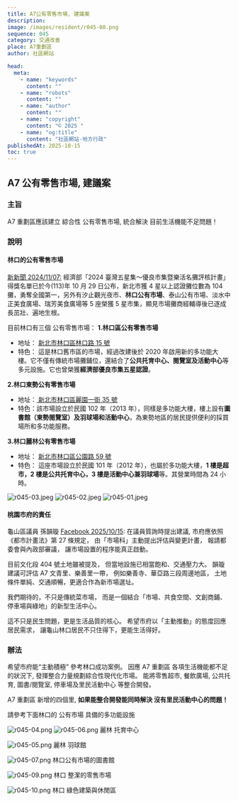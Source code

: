 ```yaml
---
title: A7公有零售市場, 建議案
description:
image: /images/resident/r045-08.png
sequence: 045
category: 交通改善
place: A7重劃區
author: 社區網站

head:
  meta:
    - name: "keywords"
      content: ""
    - name: "robots"
      content: ""
    - name: "author"
      content: ""
    - name: "copyright"
      content: "© 2025 "
    - name: "og:title"
      content: "社區網站-地方行政"
publishedAt: 2025-10-15
toc: true
---
```


## A7 公有零售市場, 建議案

### 主旨

A7 重劃區應該建立 綜合性 公有零售市場, 統合解決 目前生活機能不足問題！

### 說明

#### 林口的公有零售市場

<a href="https://www.storm.mg/article/5269567">新新聞 2024/11/07:</a>
經濟部「2024 臺灣五星集～優良市集暨樂活名攤評核計畫」得獎名單已於今(113)年 10 月 29 日公布，新北市獲 4 星以上認證攤位數為 104 攤，勇奪全國第一，另外有汐止觀光夜市、**林口公有市場**、泰山公有市場、淡水中正美食廣場、瑞芳美食廣場等 5 座榮獲 5 星市集，顯見市場攤商經輔導後已逐成長茁壯、遍地生根。

目前林口有三個 公有零售市場：
**1.林口區公有零售市場**

- 地址： <a href="https://www.google.com/maps/place/%E6%9E%97%E5%8F%A3%E5%8D%80%E5%85%AC%E6%9C%89%E9%9B%B6%E5%94%AE%E5%B8%82%E5%A0%B4/@25.087569,121.3935286,17.1z/data=!4m6!3m5!1s0x3442a6f0aa4d16e5:0x8324c927b8df94c1!8m2!3d25.0778437!4d121.3914102!16s%2Fg%2F11f55q3s81?authuser=0&entry=ttu&g_ep=EgoyMDI1MTAxMy4wIKXMDSoASAFQAw%3D%3D"> 新北市林口區林口路 15 號</a>
- 特色： 這是林口舊市區的市場，經過改建後於 2020 年啟用新的多功能大樓。它不僅有傳統市場攤鋪位，還結合了**公共托育中心、閱覽室及活動中心**等多元設施。它也曾榮獲**經濟部優良市集五星認證**。

**2.林口東勢公有零售市場**

- 地址：<a href="https://www.google.com/maps/place/%E6%9E%97%E5%8F%A3%E5%8D%80%E6%9D%B1%E5%8B%A2%E5%85%AC%E6%9C%89%E5%B8%82%E5%A0%B4/@25.0686491,121.3593203,15z/data=!3m1!5s0x3442a71f8c7e2d4b:0xe541b754690f7389!4m6!3m5!1s0x3442a71f8bbf5f13:0x659694eb9ee680a0!8m2!3d25.0686491!4d121.3773447!16s%2Fg%2F11gbfhg7lt?authuser=0&entry=ttu&g_ep=EgoyMDI1MTAxMy4wIKXMDSoASAFQAw%3D%3D"> 新北市林口區麗園一街 35 號</a>
- 特色：該市場設立於民國 102 年（2013 年），同樣是多功能大樓，樓上設有**圖書館（東勢閱覽室）及羽球場和活動中心**，為東勢地區的居民提供便利的採買場所和多功能服務。

**3.林口麗林公有零售市場**

- 地址： <a href="https://www.google.com/maps/place/%E6%96%B0%E5%8C%97%E5%B8%82%E6%94%BF%E5%BA%9C%E6%9E%97%E5%8F%A3%E5%8D%80%E9%BA%97%E6%9E%97%E5%B8%82%E6%B0%91%E6%B4%BB%E5%8B%95%E4%B8%AD%E5%BF%83/@25.0689813,121.3675272,15z/data=!4m6!3m5!1s0x3442a726436582b3:0x10197c2fd102c734!8m2!3d25.0689813!4d121.3675272!16s%2Fg%2F11byp6b9dp?authuser=0&entry=ttu&g_ep=EgoyMDI1MTAxMy4wIKXMDSoASAFQAw%3D%3D"> 新北市林口區公園路 59 號</a>
- 特色： 這座市場設立於民國 101 年（2012 年），也屬於多功能大樓，**1 樓是超市，2 樓是公共托育中心，3 樓是活動中心兼羽球場**等。其營業時間為 24 小時。

![r045-03.jpeg](/images/resident/r045-03.jpeg)
![r045-02.jpeg](/images/resident/r045-02.jpeg)
![r045-01.jpeg](/images/resident/r045-01.jpeg)

#### 桃園市府的責任

龜山區議員 孫韻璇 <a href="https://www.facebook.com/share/p/1JyLcWmCbx/">Facebook 2025/10/15</a>: 在議員質詢時提出建議,
市府應依照《都市計畫法》第 27 條規定， 由「市場科」主動提出評估與變更計畫， 報請都委會與內政部審議， 讓市場設置的程序能真正啟動。

目前文化段 404 號土地雖被提及， 但當地設施已相當飽和、交通壓力大。 韻璇建議可評估 A7 文青里、樂善里一帶， 例如樂善寺、華亞路三段周邊地區， 土地條件單純、交通順暢，更適合作為新市場選址。

我們期待的，不只是傳統菜市場， 而是一個結合「市場、共食空間、文創商鋪、停車場與綠地」的新型生活中心。

這不只是民生問題，更是生活品質的核心。 希望市府以「主動推動」的態度回應居民需求， 讓龜山林口居民不只住得下，更能生活得好。

### 辦法

希望市府能“主動積極” 參考林口成功案例。 因應 A7 重劃區 各項生活機能都不足的狀況下, 發揮整合力量規劃綜合性現代化市場。 能將零售超市, 餐飲廣場, 公共托育, 圖書/閱覽室, 停車場及里民活動中心 等整合開發。

A7 重劃區 新增的四個里, **如果能整合開發能同時解決 沒有里民活動中心的問題！**

請參考下面林口的 公有市場 具備的多功能設施

![r045-04.png](/images/resident/r045-04.png)
![r045-06.png](/images/resident/r045-06.png)
麗林 托育中心

![r045-05.png](/images/resident/r045-05.png)
麗林 羽球館

![r045-07.png](/images/resident/r045-07.png)
林口公有市場的圖書館

![r045-09.png](/images/resident/r045-09.png)
林口 整潔的零售市場

![r045-10.png](/images/resident/r045-10.png)
林口 綠色建築與休閒區
